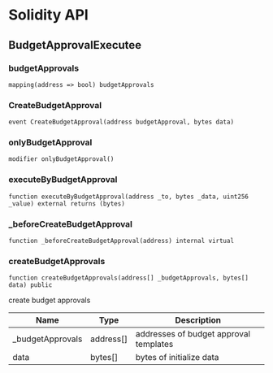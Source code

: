 # Solidity API

## BudgetApprovalExecutee

### budgetApprovals

```solidity
mapping(address => bool) budgetApprovals
```

### CreateBudgetApproval

```solidity
event CreateBudgetApproval(address budgetApproval, bytes data)
```

### onlyBudgetApproval

```solidity
modifier onlyBudgetApproval()
```

### executeByBudgetApproval

```solidity
function executeByBudgetApproval(address _to, bytes _data, uint256 _value) external returns (bytes)
```

### _beforeCreateBudgetApproval

```solidity
function _beforeCreateBudgetApproval(address) internal virtual
```

### createBudgetApprovals

```solidity
function createBudgetApprovals(address[] _budgetApprovals, bytes[] data) public
```

create budget approvals

| Name | Type | Description |
| ---- | ---- | ----------- |
| _budgetApprovals | address[] | addresses of budget approval templates |
| data | bytes[] | bytes of initialize data |

